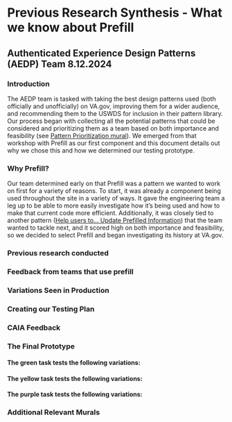 # Previous Research Synthesis - What we know about Prefill
## Authenticated Experience Design Patterns (AEDP) Team 8.12.2024

### Introduction

The AEDP team is tasked with taking the best design patterns used (both officially and unofficially) on VA.gov, improving them for a wider audience, and recommending them to the USWDS for inclusion in their pattern library. Our process began with collecting all the potential patterns that could be considered and prioritizing them as a team based on both importance and feasibility (see [Pattern Prioritization mural](https://app.mural.co/t/departmentofveteransaffairs9999/m/departmentofveteransaffairs9999/1719935240619/2a4978c3cf5c7320fbf5c37f26fa0860d0798589?sender=u4cef3aa06e6e500fdad48741)). We emerged from that workshop with Prefill as our first component and this document details out why we chose this and how we determined our testing prototype. 

### Why Prefill?

Our team determined early on that Prefill was a pattern we wanted to work on first for a variety of reasons. To start, it was already a component being used throughout the site in a variety of ways. It gave the engineering team a leg up to be able to more easily investigate how it’s being used and how to make that current code more efficient. Additionally, it was closely tied to another pattern ([Help users to… Update Prefilled Information](https://github.com/department-of-veterans-affairs/tmf-auth-exp-design-patterns/issues/22)) that the team wanted to tackle next, and it scored high on both importance and feasibility, so we decided to select Prefill and began investigating its history at VA.gov.

### Previous research conducted


### Feedback from teams that use prefill


### Variations Seen in Production


### Creating our Testing Plan


### CAIA Feedback


### The Final Prototype


#### The green task tests the following variations:


#### The yellow task tests the following variations:


#### The purple task tests the following variations:


### Additional Relevant Murals


